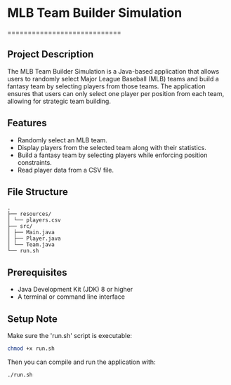 # MLB Team Builder Simulation
============================

## Project Description

The MLB Team Builder Simulation is a Java-based application that allows users to randomly select Major League Baseball (MLB) teams and build a fantasy team by selecting players from those teams. The application ensures that users can only select one player per position from each team, allowing for strategic team building.

## Features

- Randomly select an MLB team.
- Display players from the selected team along with their statistics.
- Build a fantasy team by selecting players while enforcing position constraints.
- Read player data from a CSV file.

## File Structure
    .
    ├── resources/
    │ └── players.csv
    ├── src/
    │ ├── Main.java
    │ ├── Player.java
    │ └── Team.java
    └── run.sh

## Prerequisites

- Java Development Kit (JDK) 8 or higher
- A terminal or command line interface

## Setup Note

Make sure the 'run.sh' script is executable:

```bash
chmod +x run.sh
```

Then you can compile and run the application with:

```bash
./run.sh
```